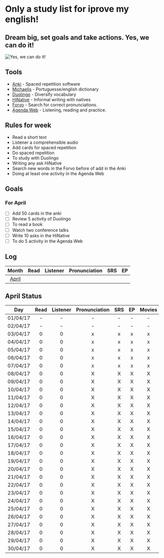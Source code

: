 # Only a study list for iprove my english!
## Dream big, set goals and take actions. Yes, we can do it!
![Yes, we can do it!](http://cdn.playbuzz.com/cdn/70965f93-6e0e-43fa-8302-2bf2607167d4/526b998d-c415-41ce-b472-4034a8b49af0.gif)

## Tools
- [Anki](http://ankisrs.net/) - Spaced repetition software
- [Michaelis](http://michaelis.uol.com.br/) - Portuguesse/english dictionary
- [Duolingo](https://www.duolingo.com/simoneas02) - Diversify vocabulary
- [HiNative](https://hinative.com/en-US) - Informal writing with natives
- [Forvo](https://pt.forvo.com/) - Search for correct pronunciations.
- [Agenda Web](http://www.agendaweb.org/) - Listening, reading and practice.

## Rules for week
- Read a short text
- Listener a comprehensible audio
- Add cards for spaced repetition
- Do spaced repetition
- To study with Duolingo
- Writing any ask HiNative
- Search new words in the Forvo before of add in the Anki
- Doing at least one activity in the Agenda Web

## Goals

### For April
- [ ] Add 50 cards in the anki
- [ ] Review 5 activity of Duolingo
- [ ] To read a book
- [ ] Watch two conference talks
- [ ] Write 10 asks in the HiNative
- [ ] To do 5 activity in the Agenda Web

## Log

| Month     | Read    |  Listener  | Pronunciation | SRS  | EP |
|:---------:|:-------:|:----------:|:--------------:|:----:|:---:|
| [April](logs/04-april.md) |  |  |  |  |   |

## April Status

| Day       | Read    |  Listener  | Pronunciation | SRS  | EP | Movies |
|:---------:|:-------:|:----------:|:--------------:|:---:|:---:|:---:|
| 01/04/17  |    -    |     -      | - | - | - | - |
| 02/04/17  |    -    |     -      | - | - | - | - |
| 03/04/17  |    0    |     0      | x | x | x | x |
| 04/04/17  |    0    |     0      | x | x | x | x |
| 05/04/17  |    0    |     0      | x | x | x | x |
| 06/04/17  |    0    |     0      | x | x | x | x |
| 07/04/17  |    0    |     0      | x | x | x | x |
| 08/04/17  |    0    |     0      | X | X | X | X |
| 09/04/17  |    0    |     0      | X | X | X | X |
| 10/04/17  |    0    |     0      | X | X | X | X |
| 11/04/17  |    0    |     0      | X | X | X | X |
| 12/04/17  |    0    |     0      | X | X | X | X |
| 13/04/17  |    0    |     0      | X | X | X | X |
| 14/04/17  |    0    |     0      | X | X | X | X |
| 15/04/17  |    0    |     0      | X | X | X | X |
| 16/04/17  |    0    |     0      | X | X | X | X |
| 17/04/17  |    0    |     0      | X | X | X | X |
| 18/04/17  |    0    |     0      | X | X | X | X |
| 19/04/17  |    0    |     0      | X | X | X | X |
| 20/04/17  |    0    |     0      | X | X | X | X |
| 21/04/17  |    0    |     0      | X | X | X | X |
| 22/04/17  |    0    |     0      | X | X | X | X |
| 23/04/17  |    0    |     0      | X | X | X | X |
| 24/04/17  |    0    |     0      | X | X | X | X |
| 25/04/17  |    0    |     0      | X | X | X | X |
| 26/04/17  |    0    |     0      | X | X | X | X |
| 27/04/17  |    0    |     0      | X | X | X | X |
| 28/04/17  |    0    |     0      | X | X | X | X |
| 29/04/17  |    0    |     0      | X | X | X | X |
| 30/04/17  |    0    |     0      | X | X | X | X |